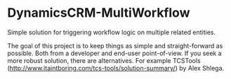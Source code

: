 # DynamicsCRM-MultiWorkflow
Simple solution for triggering workflow logic on multiple related entities.

The goal of this project is to keep things as simple and straight-forward as possible. Both from a developer and end-user point-of-view. If you seek a more robust solution, there are alternatives. For example TCSTools (http://www.itaintboring.com/tcs-tools/solution-summary/) by Alex Shlega.
